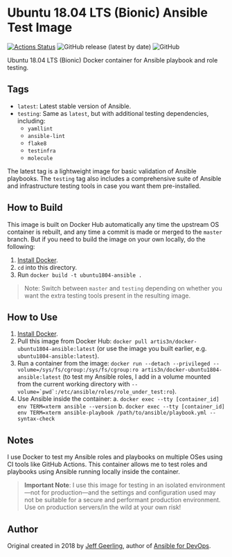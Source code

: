 # Ubuntu 18.04 LTS (Bionic) Ansible Test Image

[![Actions Status](https://github.com/artis3n/docker-ubuntu1804-ansible/workflows/Docker%20Image%20CI/badge.svg)](https://github.com/artis3n/docker-ubuntu1804-ansible/actions)
![GitHub release (latest by date)](https://img.shields.io/github/v/release/artis3n/docker-ubuntu1804-ansible)
![GitHub](https://img.shields.io/github/license/artis3n/docker-ubuntu1804-ansible)

Ubuntu 18.04 LTS (Bionic) Docker container for Ansible playbook and role testing.

## Tags

- `latest`: Latest stable version of Ansible.
- `testing`: Same as `latest`, but with additional testing dependencies, including:
  - `yamllint`
  - `ansible-lint`
  - `flake8`
  - `testinfra`
  - `molecule`

The latest tag is a lightweight image for basic validation of Ansible playbooks. The `testing` tag also includes a comprehensive suite of Ansible and infrastructure testing tools in case you want them pre-installed.

## How to Build

This image is built on Docker Hub automatically any time the upstream OS container is rebuilt, and any time a commit is made or merged to the `master` branch. But if you need to build the image on your own locally, do the following:

1. [Install Docker](https://docs.docker.com/install/).
2. `cd` into this directory.
3. Run `docker build -t ubuntu1804-ansible .`

> Note: Switch between `master` and `testing` depending on whether you want the extra testing tools present in the resulting image.

## How to Use

1. [Install Docker](https://docs.docker.com/engine/installation/).
2. Pull this image from Docker Hub: `docker pull artis3n/docker-ubuntu1804-ansible:latest` (or use the image you built earlier, e.g. `ubuntu1804-ansible:latest`).
3. Run a container from the image: `docker run --detach --privileged --volume=/sys/fs/cgroup:/sys/fs/cgroup:ro artis3n/docker-ubuntu1804-ansible:latest` (to test my Ansible roles, I add in a volume mounted from the current working directory with ``--volume=`pwd`:/etc/ansible/roles/role_under_test:ro``).
4. Use Ansible inside the container:
 a. `docker exec --tty [container_id] env TERM=xterm ansible --version`
 b. `docker exec --tty [container_id] env TERM=xterm ansible-playbook /path/to/ansible/playbook.yml --syntax-check`

## Notes

I use Docker to test my Ansible roles and playbooks on multiple OSes using CI tools like GitHub Actions. This container allows me to test roles and playbooks using Ansible running locally inside the container.

> **Important Note**: I use this image for testing in an isolated environment—not for production—and the settings and configuration used may not be suitable for a secure and performant production environment. Use on production servers/in the wild at your own risk!

## Author

Original created in 2018 by [Jeff Geerling](https://www.jeffgeerling.com/), author of [Ansible for DevOps](https://www.ansiblefordevops.com/).
